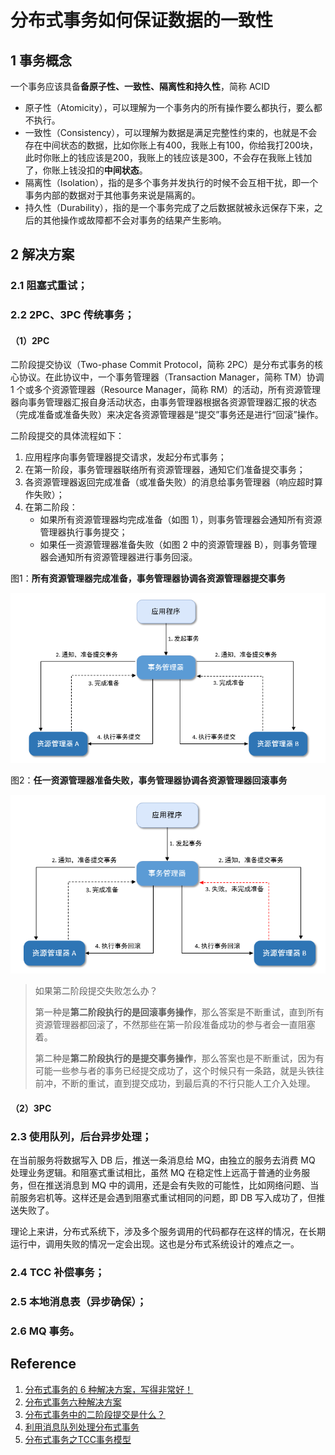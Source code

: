 # 分布式事务如何保证数据的一致性

## 1 事务概念

一个事务应该具备**备原子性、一致性、隔离性和持久性**，简称 ACID

- 原子性（Atomicity），可以理解为一个事务内的所有操作要么都执行，要么都不执行。
- 一致性（Consistency），可以理解为数据是满足完整性约束的，也就是不会存在中间状态的数据，比如你账上有400，我账上有100，你给我打200块，此时你账上的钱应该是200，我账上的钱应该是300，不会存在我账上钱加了，你账上钱没扣的**中间状态**。
- 隔离性（Isolation），指的是多个事务并发执行的时候不会互相干扰，即一个事务内部的数据对于其他事务来说是隔离的。
- 持久性（Durability），指的是一个事务完成了之后数据就被永远保存下来，之后的其他操作或故障都不会对事务的结果产生影响。

## 2 解决方案

### 2.1 阻塞式重试；

### 2.2 2PC、3PC 传统事务；

#### （1）2PC

二阶段提交协议（Two-phase Commit Protocol，简称 2PC）是分布式事务的核心协议。在此协议中，一个事务管理器（Transaction Manager，简称 TM）协调 1 个或多个资源管理器（Resource Manager，简称 RM）的活动，所有资源管理器向事务管理器汇报自身活动状态，由事务管理器根据各资源管理器汇报的状态（完成准备或准备失败）来决定各资源管理器是“提交”事务还是进行“回滚”操作。

二阶段提交的具体流程如下：

1. 应用程序向事务管理器提交请求，发起分布式事务；
2. 在第一阶段，事务管理器联络所有资源管理器，通知它们准备提交事务；
3. 各资源管理器返回完成准备（或准备失败）的消息给事务管理器（响应超时算作失败）；
4. 在第二阶段：
   - 如果所有资源管理器均完成准备（如图 1），则事务管理器会通知所有资源管理器执行事务提交；
   - 如果任一资源管理器准备失败（如图 2 中的资源管理器 B），则事务管理器会通知所有资源管理器进行事务回滚。

图1：**所有资源管理器完成准备，事务管理器协调各资源管理器提交事务**

![commit](.img/p231078.png)

图2：**任一资源管理器准备失败，事务管理器协调各资源管理器回滚事务**

![rollback](.img/p231079.png)

> 如果第二阶段提交失败怎么办？
>
> 第一种是**第二阶段执行的是回滚事务操作**，那么答案是不断重试，直到所有资源管理器都回滚了，不然那些在第一阶段准备成功的参与者会一直阻塞着。
>
> 第二种是**第二阶段执行的是提交事务操作**，那么答案也是不断重试，因为有可能一些参与者的事务已经提交成功了，这个时候只有一条路，就是头铁往前冲，不断的重试，直到提交成功，到最后真的不行只能人工介入处理。

#### （2）3PC

### 2.3 使用队列，后台异步处理；

在当前服务将数据写入 DB 后，推送一条消息给 MQ，由独立的服务去消费 MQ 处理业务逻辑。和阻塞式重试相比，虽然 MQ 在稳定性上远高于普通的业务服务，但在推送消息到 MQ 中的调用，还是会有失败的可能性，比如网络问题、当前服务宕机等。这样还是会遇到阻塞式重试相同的问题，即 DB 写入成功了，但推送失败了。

理论上来讲，分布式系统下，涉及多个服务调用的代码都存在这样的情况，在长期运行中，调用失败的情况一定会出现。这也是分布式系统设计的难点之一。

### 2.4 TCC 补偿事务；

### 2.5 本地消息表（异步确保）；

### 2.6 MQ 事务。

## Reference

1. [分布式事务的 6 种解决方案，写得非常好！](https://cloud.tencent.com/developer/article/1846159)
2. [分布式事务六种解决方案](https://zhuanlan.zhihu.com/p/183753774)
3. [分布式事务中的二阶段提交是什么？](https://help.aliyun.com/document_detail/132896.html)
4. [利用消息队列处理分布式事务](https://cloud.tencent.com/developer/article/1843911)
5. [分布式事务之TCC事务模型](https://cloud.tencent.com/developer/article/1844341)